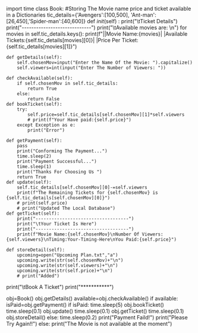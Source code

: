 import time
class Book:
    #Storing The Movie name price and ticket available in a Dictionaries
    tic_details={'Avengers':[100,500],
        'Ant-man':[26,450],'Spider-man':[40,600]}
    def _init_(self) :
        print("\tTicket Details")
        print("-----------------------------")
        print("\tAvailable movies are: \n")
        for movies in self.tic_details.keys():
            print(f"||Movie Name:{movies}| |Available Tickets:{self.tic_details[movies][0]}| |Price Per Ticket:{self.tic_details[movies][1]}") 

    def getDetails(self):
        self.chosenMov=input("Enter the Name Of the Movie: ").capitalize()
        self.viewers=int(input("Enter The Number of Viewers: "))

    def checkAvailable(self):
        if self.chosenMov in self.tic_details:
            return True
        else:
            return False
    def bookTicket(self):
        try:
            self.price=self.tic_details[self.chosenMov][1]*self.viewers
            # print(f"Your Have paid:{self.price}")
        except Exception as e:
            print("Error")
       
    def getPayment(self):
        pass
        print("Conforming The Payment...")
        time.sleep(2)
        print("Payment Successful...")
        time.sleep(1)
        print("Thanks For Choosing Us ")
        return True
    def update(self):
        self.tic_details[self.chosenMov][0]-=self.viewers
        print(f"The Remaining Tickets for {self.chosenMov} is {self.tic_details[self.chosenMov][0]}")
        # print(self.price)
        # print("Updated The Local Database")
    def getTicket(self):
        print("-----------------------------------")
        print("\tYour Ticket Is Here")
        print("-----------------------------------")
        print(f"Movie Name:{self.chosenMov}\nNumber Of Viewers:{self.viewers}\nTiming:Your-Timing-Here\nYou Paid:{self.price}")

    def storeDetail(self):
        upcoming=open("Upcoming Plan.txt","a")
        upcoming.write(str(self.chosenMov)+"\n")
        upcoming.write(str(self.viewers)+"\n")
        upcoming.write(str(self.price)+"\n")
        # print("Added")

print("\tBook A Ticket")
print("***********")

obj=Book()
obj.getDetails()
available=obj.checkAvailable()
if available:
    isPaid=obj.getPayment()
    if isPaid:
        time.sleep(5)
        obj.bookTicket()
        time.sleep(0.1)
        obj.update()
        time.sleep(0.1)
        obj.getTicket()
        time.sleep(0.1)
        obj.storeDetail()
    else:
        time.sleep(0.2)
        print("Payment Faild!")
        print("Please Try Again!!")
else:
    print("The Movie is not available at the moment")
